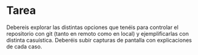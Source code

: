 # Tarea
Debereis explorar las distintas opciones que tenéis para controlar el repositorio con git (tanto en remoto como en local) y ejemplificarlas con distinta casuística. Deberéis subir capturas de pantalla con explicaciones de cada caso.
